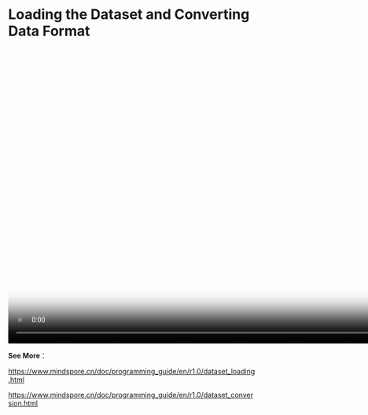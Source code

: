 # Loading the Dataset and Converting Data Format

[comment]: <> (This document contains Hands-on Tutorial Series. Gitee does not support display. Please check tutorials on the official website)

<video id="video5" autoplay controls width="1200px" height="600px" poster="https://mindspore-website.obs.cn-north-4.myhuaweicloud.com:443/teaching_video/cover/%E6%89%8B%E6%8A%8A%E6%89%8B%E7%B3%BB%E5%88%97/Load%20Dataset%E8%AF%A6%E6%83%85%E9%A1%B5.png">
<source id="mp45" src="https://mindspore-website.obs.cn-north-4.myhuaweicloud.com:443/teaching_video/video/Load%20Dataset%20and%20Convert%20Format.mp4" type="video/mp4">
</video>

**See More**：

<https://www.mindspore.cn/doc/programming_guide/en/r1.0/dataset_loading.html>

<https://www.mindspore.cn/doc/programming_guide/en/r1.0/dataset_conversion.html>

              